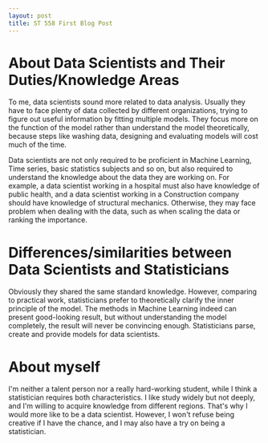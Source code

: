 ```yaml
---
layout: post
title: ST 558 First Blog Post
---
```


# About Data Scientists and Their Duties/Knowledge Areas

To me, data scientists sound more related to data analysis. Usually they have to face plenty of data collected by different organizations, trying to figure out useful information by fitting multiple models. They focus more on the function of the model rather than understand the model theoretically, because steps like washing data, designing and evaluating models will cost much of the time.

Data scientists are not only required to be proficient in Machine Learning, Time series, basic statistics subjects and so on, but also required to understand the knowledge about the data they are working on. For example, a data scientist working in a hospital must also have knowledge of public health, and a data scientist working in a Construction company should have knowledge of structural mechanics. Otherwise, they may face problem when dealing with the data, such as when scaling the data or ranking the importance.

# Differences/similarities between Data Scientists and Statisticians

Obviously they shared the same standard knowledge. However, comparing to practical work, statisticians prefer to theoretically clarify the inner principle of the model. The methods in Machine Learning indeed can present good-looking result, but without understanding the model completely, the result will never be convincing enough. Statisticians parse, create and provide models for data scientists.

# About myself

I'm neither a talent person nor a really hard-working student, while I think a statistician requires both characteristics. I like study widely but not deeply, and I'm willing to acquire knowledge from different regions. That's why I would more like to be a data scientist. However, I won't refuse being creative if I have the chance, and I may also have a try on being a statistician.

